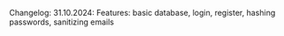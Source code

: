 Changelog:
31.10.2024: Features: basic database, login, register, hashing passwords, sanitizing emails
